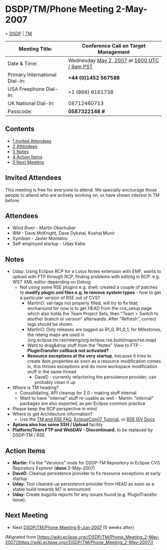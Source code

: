 

DSDP/TM/Phone Meeting 2-May-2007
================================

< [DSDP](/DSDP "DSDP")‎ | [TM](/DSDP/TM "DSDP/TM")

| Meeting Title: | **Conference Call on Target Management** |
| --- | --- |
| Date & Time: | Wednesday [May 2, 2007](/index.php?title=May_2,_2007&action=edit&redlink=1 "May 2, 2007 (page does not exist)") at [1600 UTC / 9am PST](http://www.timeanddate.com/worldclock/fixedtime.html?month=5&day=2&year=2007&hour=16&min=00&sec=0&p1=0) |
| Primary International Dial-in: | **+44 (0)1452 567588** |
| USA Freephone Dial-In: | +1 (866) 6161738 |
| UK National Dial-In: | 08712460713 |
| Passcode: | **0587322148 #** |

Contents
--------

*   [1 Invited Attendees](#Invited-Attendees)
*   [2 Attendees](#Attendees)
*   [3 Notes](#Notes)
*   [4 Action Items](#Action-Items)
*   [5 Next Meeting](#Next-Meeting)

Invited Attendees
-----------------

This meeting is free for everyone to attend. We specially encourage those people to attend who are actively working on, or have shown interest in TM before:

Attendees
---------

*   Wind River - Martin Oberhuber
*   IBM - Dave McKnight, Dave Dykstal, Kushal Munir
*   Symbian - Javier Montalvo
*   Self-employed startup - Uday Kabe

Notes
-----

*   Uday: Using Eclipse RCP for a Lotus Notes extension with EMF, wants to upload with FTP through RCP, finding problems with editing in RCP: e.g. WST XML editor depending on Debug
    *   Not using some RSE plugins e.g. shell; created a couple of patches to **modify plugin.xml files e.g. to remove system types** \- how to get a particular version of RSE out of CVS?
        *   MartinO: val-tags not properly filled, will try to fix that; workaround for now is to get HEAD from the cvs_setup page which also holds the Team Project Sets, then "Team > Switch to another branch or version" afterwards: After "Refresh", correct tags should be shown
        *   MartinO: Only releases are tagged as R1\_0, R1\_0_1; for Milestones, the releng maps are used in (org.eclipse.tm.rse/releng/org.eclipse.rse.build/maps/rse.map)
        *   Want to drag&drop stuff from the "Notes" View to FTP - **PluginTransfer callback not activated?**
        *   **Resource exceptions at the very startup**, because it tries to create dom.properties as soon as a resource modification comes in, this throws exceptions and do more workspace modification stuff in the same thread
            *   DaveD - currently refactoring the persistence provider; can probably clean it up
*   Where is TM heading?
    *   Consolidating, API cleanup for 2.0 - making stuff internal
    *   Want to have "internal" stuff re-usable as well - Martin: "internal" packages are also exported, as per Eclipse common practice
*   Please keep the RCP perspective in mind
*   Where to get Architecture information?
    *   Use the [TM and RSE FAQ](/TM_and_RSE_FAQ "TM and RSE FAQ"), [EclipseCon07 Tutorial](http://www.eclipsecon.org/2007/index.php?page=sub/&id=3651), or [RSE ISV Docs](http://dsdp.eclipse.org/help/latest/index.jsp?topic=/org.eclipse.rse.doc.isv/guide/rse_int.html)
*   **Aptana also has some SSH / Upload** facility
*   **Platform/Team FTP and WebDAV - Discontinued**, to be replaced by DSDP-TM / RSE

Action Items
------------

*   **Martin**: Fix the "Versions" node for DSDP-TM Repository in Eclipse CVS Repository Explorer (**done** 3-May-2007)
*   **DaveD**: Cleanup persistence provider to fix resource exceptions at early startup
*   **Uday**: Test cleaned-up persistence provider from HEAD as soon as a stable build towards M7 is announced
*   **Uday**: Create bugzilla reports for any issues found (e.g. PluginTransfer issue).

Next Meeting
------------

*   Next [DSDP/TM/Phone Meeting 6-Jun-2007](/DSDP/TM/Phone_Meeting_6-Jun-2007 "DSDP/TM/Phone Meeting 6-Jun-2007") (5 weeks after)


(Migrated from [https://wiki.eclipse.org//DSDP/TM/Phone_Meeting_2-May-2007](https://wiki.eclipse.org//DSDP/TM/Phone_Meeting_2-May-2007))